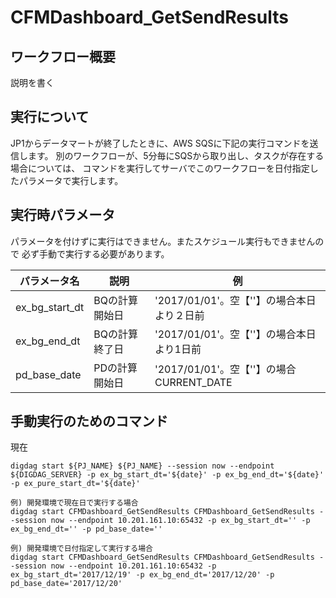 # CFMDashboard_GetSendResults

## ワークフロー概要

説明を書く

## 実行について

JP1からデータマートが終了したときに、AWS SQSに下記の実行コマンドを送信します。
別のワークフローが、5分毎にSQSから取り出し、タスクが存在する場合については、
コマンドを実行してサーバでこのワークフローを日付指定したパラメータで実行します。

## 実行時パラメータ

パラメータを付けずに実行はできません。またスケジュール実行もできませんので
必ず手動で実行する必要があります。

 パラメータ名 | 説明 | 例
--- | --- | --- |
 ex_bg_start_dt | BQの計算開始日 | '2017/01/01'。空【''】の場合本日より２日前
 ex_bg_end_dt | BQの計算終了日 | '2017/01/01'。空【''】の場合本日より1日前
 pd_base_date | PDの計算開始日 | '2017/01/01'。空【''】の場合 CURRENT_DATE

## 手動実行のためのコマンド

現在

```aidl
digdag start ${PJ_NAME} ${PJ_NAME} --session now --endpoint ${DIGDAG_SERVER} -p ex_bg_start_dt='${date}' -p ex_bg_end_dt='${date}' -p ex_pure_start_dt='${date}'

例) 開発環境で現在日で実行する場合
digdag start CFMDashboard_GetSendResults CFMDashboard_GetSendResults --session now --endpoint 10.201.161.10:65432 -p ex_bg_start_dt='' -p ex_bg_end_dt='' -p pd_base_date=''

例) 開発環境で日付指定して実行する場合
digdag start CFMDashboard_GetSendResults CFMDashboard_GetSendResults --session now --endpoint 10.201.161.10:65432 -p ex_bg_start_dt='2017/12/19' -p ex_bg_end_dt='2017/12/20' -p pd_base_date='2017/12/20'
```